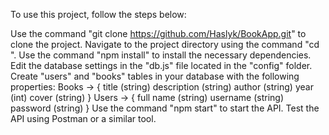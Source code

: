 To use this project, follow the steps below:

Use the command "git clone https://github.com/Haslyk/BookApp.git" to clone the project.
Navigate to the project directory using the command "cd <booksApp>".
Use the command "npm install" to install the necessary dependencies.
Edit the database settings in the "db.js" file located in the "config" folder.
Create "users" and "books" tables in your database with the following properties:
Books -> {
title (string)
description (string)
author (string)
year (int)
cover (string)
}
Users -> {
full name (string)
username (string)
password (string)
}
Use the command "npm start" to start the API.
Test the API using Postman or a similar tool.
